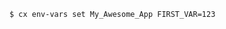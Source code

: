 <!-- usedin: [ _includes/_inlines/Toolbelt/common/toolbelt-env-vars] - layout:code post: toolbelt-env-vars_example -->

```
$ cx env-vars set My_Awesome_App FIRST_VAR=123
```
